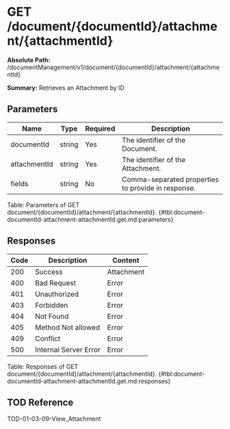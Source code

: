 <!--
    ATTENTION: This file was generated via gradle!
               Do NOT manually edit this file! Any such changes will be overwritten!
-->

# GET /document/{documentId}/attachment/{attachmentId}

**Absolute Path:** /documentManagement/v1/document/{documentId}/attachment/{attachmentId}

**Summary:** Retrieves an Attachment by ID

## Parameters

| Name | Type | Required | Description |
|------|------|----------|-------------|
| documentId | string | Yes | The identifier of the Document. |
| attachmentId | string | Yes | The identifier of the Attachment. |
| fields | string | No | Comma-separated properties to provide in response. |

Table: Parameters of GET document/{documentId}/attachment/{attachmentId}. {#tbl:document-documentId-attachment-attachmentId.get.md:parameters}

## Responses

| Code | Description | Content |
|------|-------------|---------|
| 200 | Success | Attachment |
| 400 | Bad Request | Error |
| 401 | Unauthorized | Error |
| 403 | Forbidden | Error |
| 404 | Not Found | Error |
| 405 | Method Not allowed | Error |
| 409 | Conflict | Error |
| 500 | Internal Server Error | Error |

Table: Responses of GET document/{documentId}/attachment/{attachmentId}. {#tbl:document-documentId-attachment-attachmentId.get.md:responses}

## TOD Reference

TOD-01-03-09-View_Attachment
